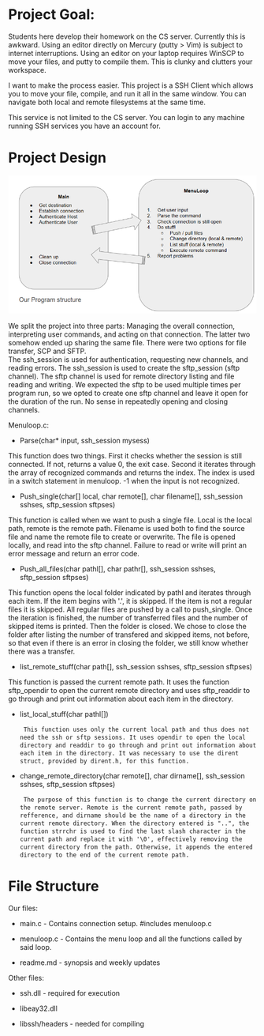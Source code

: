 # Project Goal:

Students here develop their homework on the CS server.  Currently this is awkward.  Using an editor directly on Mercury (putty > Vim) is subject to internet interruptions.  Using an editor on your laptop requires WinSCP to move your files, and putty to compile them.  This is clunky and clutters your workspace.

I want to make the process easier.  This project is a SSH Client which allows you to move your file, compile, and run it all in the same window.  You can navigate both local and remote filesystems at the same time.

This service is not limited to the CS server.  You can login to any machine running SSH services you have an account for.

# Project Design

![](https://github.com/uml-dc2-2016-spring/SSHProject/blob/master/project-flow.png?raw=true)

We split the project into three parts:  Managing the overall connection, interpreting user commands, and acting on that connection.  The latter two somehow ended up sharing the same file.
There were two options for file transfer, SCP and SFTP.  
The ssh_session is used for authentication, requesting new channels, and reading errors.  The ssh_session is used to create the sftp_session (sftp channel).  The sftp channel is used for remote directory listing and file reading and writing.  We expected the sftp to be used multiple times per program run, so we opted to create one sftp channel and leave it open for the duration of the run.  No sense in repeatedly opening and closing channels.

Menuloop.c:

- Parse(char* input, ssh_session mysess)

This function does two things.  First it checks whether the session is still connected.  If not, returns a value 0, the exit case.
Second it iterates through the array of recognized commands and returns the index.  The index is used in a switch statement in menuloop.  -1 when the input is not recognized.

- Push_single(char[] local, char remote[], char filename[], ssh_session sshses, sftp_session sftpses)

This function is called when we want to push a single file.  Local is the local path, remote is the remote path.  Filename is used both to find the source file and name the remote file to create or overwrite.  The file is opened locally, and read into the sftp channel.  Failure to read or write will print an error message and return an error code.

- Push_all_files(char pathl[], char pathr[], ssh_session sshses, sftp_session sftpses)

This function opens the local folder indicated by pathl and iterates through each item.  If the item begins with '.', it is skipped.
If the item is not a regular files it is skipped.  All regular files are pushed by a call to push_single.  Once the iteration is finished, the number of transferred files and the number of skipped items is printed.  Then the folder is closed.  We chose to close the folder after listing the number of transfered and skipped items, not before, so that even if there is an error in closing the folder, we still know whether there was a transfer.

- list_remote_stuff(char path[], ssh_session sshses, sftp_session sftpses)

This function is passed the current remote path. It uses the function sftp_opendir to open the current remote directory and uses sftp_readdir to go through and print out information about each item in the directory. 


- list_local_stuff(char pathl[])

       This function uses only the current local path and thus does not need the ssh or sftp sessions. It uses opendir to open the local directory and readdir to go through and print out information about each item in the directory. It was necessary to use the dirent struct, provided by dirent.h, for this function.


- change_remote_directory(char remote[], char dirname[], ssh_session sshses, sftp_session sftpses)

       The purpose of this function is to change the current directory on the remote server. Remote is the current remote path, passed by refference, and dirname should be the name of a directory in the current remote directory. When the directory entered is "..", the function strrchr is used to find the last slash character in the current path and replace it with '\0', effectively removing the current directory from the path. Otherwise, it appends the entered directory to the end of the current remote path. 

# File Structure

Our files:

- main.c - Contains connection setup.  #includes menuloop.c

- menuloop.c - Contains the menu loop and all the functions called by said loop.

- readme.md - synopsis and weekly updates

Other files:

- ssh.dll - required for execution

- libeay32.dll

- libssh/headers - needed for compiling
